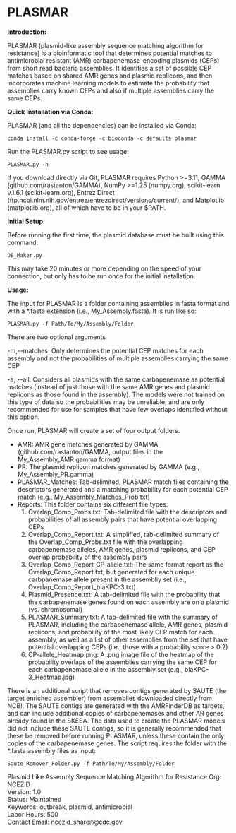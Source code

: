 # PLASMAR
**Introduction:**

PLASMAR (plasmid-like assembly sequence matching algorithm for resistance) is a bioinformatic tool that determines potential matches to antimicrobial resistant (AMR) carbapenemase-encoding plasmids (CEPs) from short read bacteria assemblies. It identifies a set of possible CEP matches based on shared AMR genes and plasmid replicons, and then incorporates machine learning models to estimate the probability that assemblies carry known CEPs and also if multiple assemblies carry the same CEPs.

**Quick Installation via Conda:**

PLASMAR (and all the dependencies) can be installed via Conda:
```
conda install -c conda-forge -c bioconda -c defaults plasmar
```

Run the PLASMAR.py script to see usage:
```
PLASMAR.py -h
```
If you download directly via Git, PLASMAR requires Python >=3.11, GAMMA (github.com/rastanton/GAMMA), NumPy >=1.25 (numpy.org), scikit-learn v.1.6.1 (scikit-learn.org), Entrez Direct (ftp.ncbi.nlm.nih.gov/entrez/entrezdirect/versions/current/), and Matplotlib (matplotlib.org), all of which have to be in your $PATH.

**Initial Setup:**

Before running the first time, the plasmid database must be built using this command:
```
DB_Maker.py
```
This may take 20 minutes or more depending on the speed of your connection, but only has to be run once for the initial installation.

**Usage:**

The input for PLASMAR is a folder containing assemblies in fasta format and with a *.fasta extension (i.e., My_Assembly.fasta). It is run like so:
```
PLASMAR.py -f Path/To/My/Assembly/Folder
```
There are two optional arguments

  -m,--matches:    Only determines the potential CEP matches for each assembly and not the probabilities of multiple assemblies carrying the same CEP
  
  -a, --all:    Considers all plasmids with the same carbapenemase as potential matches (instead of just those with the same AMR genes and plasmid replicons as those found in the assembly). The models were not trained on this type of data so the probabilities may be unreliable, and are only recommended for use for samples that have few overlaps identified without this option.

Once run, PLASMAR will create a set of four output folders.
  - AMR: AMR gene matches generated by GAMMA (github.com/rastanton/GAMMA, output files in the My_Assembly_AMR.gamma format)
  - PR: The plasmid replicon matches generated by GAMMA (e.g., My_Assembly_PR.gamma)
  - PLASMAR_Matches: Tab-delimited, PLASMAR match files containing the descriptors generated and a matching probability for each potential CEP match (e.g., My_Assembly_Matches_Prob.txt)
  - Reports: This folder contains six different file types:
    1. Overlap_Comp_Probs.txt: Tab-delimited file with the descriptors and probabilities of all assembly pairs that have potential overlapping CEPs
    2. Overlap_Comp_Report.txt: A simplified, tab-delimited summary of the Overlap_Comp_Probs.txt file with the overlapping carbapenemase alleles, AMR genes, plasmid replicons, and CEP overlap probability of the assembly pairs
    3. Overlap_Comp_Report_CP-allele.txt: The same format report as the Overlap_Comp_Report.txt, but generated for each unique carbpanemase allele present in the assembliy set (i.e., Overlap_Comp_Report_blaKPC-3.txt)
    4. Plasmid_Presence.txt: A tab-delimited file with the probability that the carbapenemase genes found on each assembly are on a plasmid (vs. chromosomal)
    5. PLASMAR_Summary.txt: A tab-delimited file with the summary of PLASMAR, including the carbapenemase allele, AMR genes, plasmid replicons, and probability of the most likely CEP match for each assembly, as well as a list of other assemblies from the set that have potential overlapping CEPs (i.e., those with a probability score > 0.2)
    6. CP-allele_Heatmap.png: A .png image file of the heatmap of the probability overlaps of the assemblies carrying the same CEP for each carbapenemase allele in the assembly set (e.g., blaKPC-3_Heatmap.jpg)

There is an additional script that removes contigs generated by SAUTE (the target enriched assembler) from assemblies downloaded directly from NCBI. The SAUTE contigs are generated with the AMRFinderDB as targets, and can include additional copies of carbapenemases and other AR genes already found in the SKESA. The data used to create the PLASMAR models did not include these SAUTE contigs, so it is generally recommended that these be removed before running PLASMAR, unless these contain the only copies of the carbapenemase genes. The script requires the folder with the *.fasta assembly files as input:
```
Saute_Remover_Folder.py -f Path/To/My/Assembly/Folder
```

Plasmid Like Assembly Sequence Matching Algorithm for Resistance
Org: NCEZID\
Version: 1.0\
Status: Maintained\
Keywords: outbreak, plasmid, antimicrobial\
Labor Hours: 500\
Contact Email: ncezid_shareit@cdc.gov
